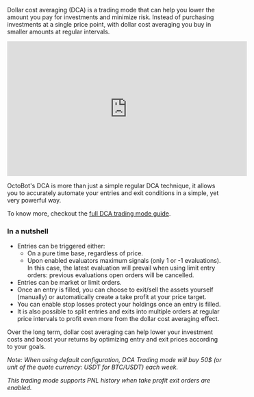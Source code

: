 Dollar cost averaging (DCA) is a trading mode that can help you lower the amount you pay for investments and 
minimize risk. Instead of purchasing investments at a single price point, with dollar cost averaging you buy 
in smaller amounts at regular intervals.

<div class="text-center">
    <div>
    <iframe width="560" height="315" src="https://www.youtube.com/embed/519pwSV1uwE?si=MT9e1Gqp9WWw45Z" 
    title="Build your own Smart DCA strategy" frameborder="0" allow="accelerometer; autoplay; 
    clipboard-write; encrypted-media; gyroscope; picture-in-picture" allowfullscreen></iframe>
    </div>
</div>

OctoBot's DCA is more than just a simple regular DCA technique, it allows you to accurately automate your 
entries and exit conditions in a simple, yet very powerful way.

To know more, checkout the 
<a target="_blank" rel="noopener" href="https://www.octobot.cloud/en/guides/octobot-trading-modes/dca-trading-mode?utm_source=octobot&utm_medium=dk&utm_campaign=regular_open_source_content&utm_content=DCATradingModeDocs">
full DCA trading mode guide</a>.

### In a nutshell
- Entries can be triggered either:
    - On a pure time base, regardless of price.
    - Upon enabled evaluators maximum signals (only 1 or -1 evaluations). In this case, the latest evaluation will 
        prevail when using limit entry orders: previous evaluations open orders will be cancelled.
- Entries can be market or limit orders.
- Once an entry is filled, you can choose to exit/sell the assets yourself (manually) or automatically 
create a take profit at your price target. 
- You can enable stop losses protect your holdings once an entry is filled.
- It is also possible to split entries and exits into multiple orders at regular price intervals to profit even more 
from the dollar cost averaging effect.

Over the long term, dollar cost averaging can help lower your investment costs and boost your returns by optimizing 
entry and exit prices according to your goals.

_Note: When using default configuration, DCA Trading mode will buy 50$ (or unit of the quote currency: USDT for BTC/USDT) 
each week._


_This trading mode supports PNL history when take profit exit orders are enabled._
